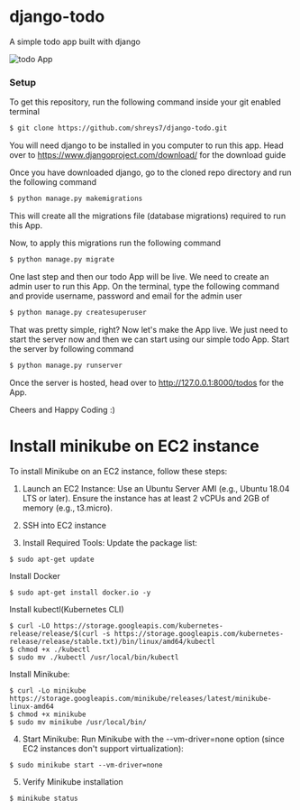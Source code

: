 # django-todo
A simple todo app built with django

![todo App](https://raw.githubusercontent.com/shreys7/django-todo/develop/staticfiles/todoApp.png)
### Setup
To get this repository, run the following command inside your git enabled terminal
```bash
$ git clone https://github.com/shreys7/django-todo.git
```
You will need django to be installed in you computer to run this app. Head over to https://www.djangoproject.com/download/ for the download guide

Once you have downloaded django, go to the cloned repo directory and run the following command

```bash
$ python manage.py makemigrations
```

This will create all the migrations file (database migrations) required to run this App.

Now, to apply this migrations run the following command
```bash
$ python manage.py migrate
```

One last step and then our todo App will be live. We need to create an admin user to run this App. On the terminal, type the following command and provide username, password and email for the admin user
```bash
$ python manage.py createsuperuser
```

That was pretty simple, right? Now let's make the App live. We just need to start the server now and then we can start using our simple todo App. Start the server by following command

```bash
$ python manage.py runserver
```

Once the server is hosted, head over to http://127.0.0.1:8000/todos for the App.

Cheers and Happy Coding :)

# Install minikube on EC2 instance
To install Minikube on an EC2 instance, follow these steps:

1) Launch an EC2 Instance:
     Use an Ubuntu Server AMI (e.g., Ubuntu 18.04 LTS or later).
     Ensure the instance has at least 2 vCPUs and 2GB of memory (e.g., t3.micro).

3) SSH into EC2 instance
4) Install Required Tools:
  Update the package list:
  ```
  $ sudo apt-get update
  ```

Install Docker
  ```
  $ sudo apt-get install docker.io -y
  ```

Install kubectl(Kubernetes CLI)
  ```
  $ curl -LO https://storage.googleapis.com/kubernetes-release/release/$(curl -s https://storage.googleapis.com/kubernetes-  release/release/stable.txt)/bin/linux/amd64/kubectl
  $ chmod +x ./kubectl
  $ sudo mv ./kubectl /usr/local/bin/kubectl
  ```

Install Minikube:
  ```
  $ curl -Lo minikube https://storage.googleapis.com/minikube/releases/latest/minikube-linux-amd64
  $ chmod +x minikube
  $ sudo mv minikube /usr/local/bin/
  ```

4) Start Minikube:
  Run Minikube with the --vm-driver=none option (since EC2 instances don't support virtualization):
  
  ```
  $ sudo minikube start --vm-driver=none
  ```

5) Verify Minikube installation
  ```
  $ minikube status
  ```
